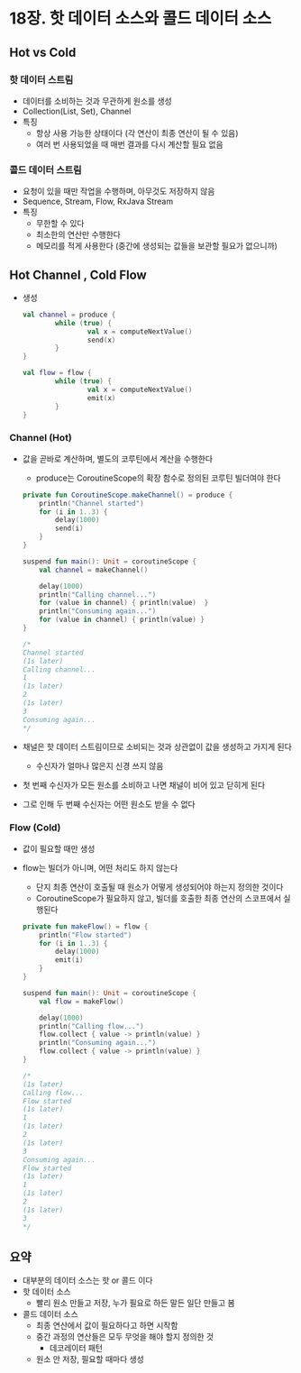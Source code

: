 # 18장. 핫 데이터 소스와 콜드 데이터 소스

## Hot vs Cold

### 핫 데이터 스트림

- 데이터를 소비하는 것과 무관하게 원소를 생성
- Collection(List, Set), Channel
- 특징
    - 항상 사용 가능한 상태이다 (각 연산이 최종 연산이 될 수 있음)
    - 여러 번 사용되었을 때 매번 결과를 다시 계산할 필요 없음

### 콜드 데이터 스트림

- 요청이 있을 때만 작업을 수행하며, 아무것도 저장하지 않음
- Sequence, Stream, Flow, RxJava Stream
- 특징
    - 무한할 수 있다
    - 최소한의 연산만 수행한다
    - 메모리를 적게 사용한다 (중간에 생성되는 값들을 보관할 필요가 없으니까)

## Hot Channel , Cold Flow

- 생성
    
    ```kotlin
    val channel = produce {
            while (true) {
                    val x = computeNextValue()
                    send(x)
            }
    }
    
    val flow = flow {
            while (true) {
                    val x = computeNextValue()
                    emit(x)
            }
    }
    ```
    

### Channel (Hot)

- 값을 곧바로 계산하며, 별도의 코루틴에서 계산을 수행한다
    - produce는 CoroutineScope의 확장 함수로 정의된 코루틴 빌더여야 한다
    
    ```kotlin
    private fun CoroutineScope.makeChannel() = produce {
        println("Channel started")
        for (i in 1..3) {
            delay(1000)
            send(i)
        }
    }
    
    suspend fun main(): Unit = coroutineScope {
        val channel = makeChannel()
    
        delay(1000)
        println("Calling channel...")
        for (value in channel) { println(value)  }
        println("Consuming again...")
        for (value in channel) { println(value) }
    }
    
    /*
    Channel started
    (1s later)
    Calling channel...
    1
    (1s later)
    2
    (1s later)
    3
    Consuming again...
    */
    ```
    
- 채널은 핫 데이터 스트림이므로 소비되는 것과 상관없이 값을 생성하고 가지게 된다
    - 수신자가 얼마나 많은지 신경 쓰지 않음
- 첫 번째 수신자가 모든 원소를 소비하고 나면 채널이 비어 있고 닫히게 된다
- 그로 인해 두 번째 수신자는 어떤 원소도 받을 수 없다

### Flow (Cold)

- 값이 필요할 때만 생성
- flow는 빌더가 아니며, 어떤 처리도 하지 않는다
    - 단지 최종 연산이 호출될 때 원소가 어떻게 생성되어야 하는지 정의한 것이다
    - CoroutineScope가 필요하지 않고, 빌더를 호출한 최종 연산의 스코프에서 실행된다
    
    ```kotlin
    private fun makeFlow() = flow {
        println("Flow started")
        for (i in 1..3) {
            delay(1000)
            emit(i)
        }
    }
    
    suspend fun main(): Unit = coroutineScope {
        val flow = makeFlow()
    
        delay(1000)
        println("Calling flow...")
        flow.collect { value -> println(value) }
        println("Consuming again...")
        flow.collect { value -> println(value) }
    }
    
    /*
    (1s later)
    Calling flow...
    Flow started
    (1s later)
    1
    (1s later)
    2
    (1s later)
    3
    Consuming again...
    Flow started
    (1s later)
    1
    (1s later)
    2
    (1s later)
    3
    */
    ```
    

## 요약

- 대부분의 데이터 소스는 핫 or 콜드 이다
- 핫 데이터 소스
    - 빨리 원소 만들고 저장, 누가 필요로 하든 말든 일단 만들고 봄
- 콜드 데이터 소스
    - 최종 연산에서 값이 필요하다고 하면 시작함
    - 중간 과정의 연산들은 모두 무엇을 해야 할지 정의한 것
        - 데코레이터 패턴
    - 원소 안 저장, 필요할 때마다 생성
